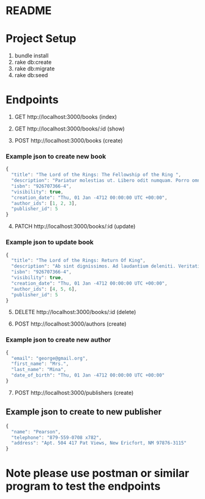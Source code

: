 # README

# Project Setup 

1. bundle install
2. rake db:create
3. rake db:migrate
4. rake db:seed

# Endpoints

1. GET http://localhost:3000/books (index)

2. GET http://localhost:3000/books/:id (show)

3. POST http://localhost:3000/books (create)
### Example json to create new book
```javascript
{
  "title": "The Lord of the Rings: The Fellowship of the Ring ",
  "description": "Pariatur molestias ut. Libero odit numquam. Porro omnis odio. Amet sed sunt. Ut doloremque voluptatibus. Harum voluptas facilis.",
  "isbn": "926707366-4",
  "visibility": true,
  "creation_date": "Thu, 01 Jan -4712 00:00:00 UTC +00:00",
  "author_ids": [1, 2, 3],
  "publisher_id": 5
}
```

4. PATCH http://localhost:3000/books/:id (update)
### Example json to update book 
```javascript
{
  "title": "The Lord of the Rings: Return Of King",
  "description": "Ab sint dignissimos. Ad laudantium deleniti. Veritatis doloremque animi. Voluptas esse sunt. Aliquam nulla iure. Eos est voluptatem.",
  "isbn": "926707366-4",
  "visibility": true,
  "creation_date": "Thu, 01 Jan -4712 00:00:00 UTC +00:00",
  "author_ids": [4, 5, 6],
  "publisher_id": 5
}
```

5. DELETE http://localhost:3000/books/:id (delete)

7. POST http://localhost:3000/authors (create)
### Example json to create new author
```javascript
{
  "email": "george@gmail.org",
  "first_name": "Mrs.",
  "last_name": "Mina",
  "date_of_birth": "Thu, 01 Jan -4712 00:00:00 UTC +00:00"
}
```
7. POST http://localhost:3000/publishers (create)
## Example json to create to new publisher
```javascript
{
  "name": "Pearson",
  "telephone": "879-559-0708 x782",
  "address": "Apt. 504 417 Pat Views, New Ericfort, NM 97876-3115"
}
```
# Note please use postman or similar program to test the endpoints


